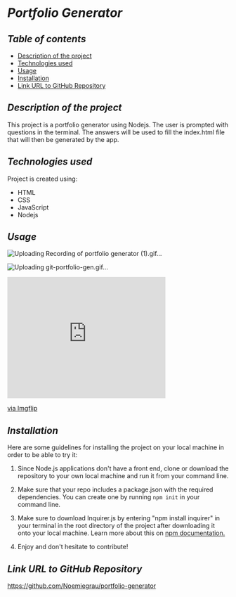 # **_Portfolio Generator_**

## **_Table of contents_**
* [Description of the project](#description-of-the-project)
* [Technologies used](#technologies-used)
* [Usage](#usage)
* [Installation](#installation)
* [Link URL to GitHub Repository](#link-URL-to-GitHub-repository)

## **_Description of the project_**
This project is a portfolio generator using Nodejs. The user is prompted with questions in the terminal. The answers will be used to fill the index.html file that will then be generated by the app.

## **_Technologies used_**
Project is created using:
* HTML
* CSS
* JavaScript
* Nodejs

## **_Usage_**
![Uploading Recording of portfolio generator  (1).gif…]()

![Uploading git-portfolio-gen.gif…]()

<div style="width:360px;max-width:100%;"><div style="height:0;padding-bottom:76.67%;position:relative;"><iframe width="360" height="276" style="position:absolute;top:0;left:0;width:100%;height:100%;" frameBorder="0" src="https://imgflip.com/embed/555gkb"></iframe></div><p><a href="https://imgflip.com/gif/555gkb">via Imgflip</a></p></div>



## **_Installation_**
Here are some guidelines for installing the project on your local machine in order to be able to try it: 

1. Since Node.js applications don't have a front end, clone or download the repository to your own local machine and run it from your command line.

2. Make sure that your repo includes a package.json with the required dependencies. You can create one by running ```npm init``` in your command line.

3. Make sure to download Inquirer.js by entering "npm install inquirer" in your terminal in the root directory of the project after downloading it onto your local machine. Learn more about this on [npm documentation.](https://www.npmjs.com/package/inquirer)

4. Enjoy and don't hesitate to contribute!

## **_Link URL to GitHub Repository_**
https://github.com/Noemiegrau/portfolio-generator

